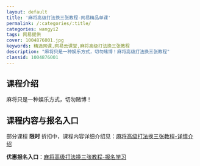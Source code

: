 ```yaml
---
layout: default
title: '麻将高级打法换三张教程-网易精品单课'
permalink: /:categories/:title/
categories: wangyi2
tags: 网易提供
cover: 1004876001.jpg
keywords: 精选网课,网易云课堂,麻将高级打法换三张教程
description: "麻将只是一种娱乐方式，切勿赌博！麻将高级打法换三张教程"
classid: 1004876001
---
```


## 课程介绍

麻将只是一种娱乐方式，切勿赌博！

## 课程内容与报名入口

部分课程 **限时** 折扣中，课程内容详细介绍见：[麻将高级打法换三张教程-详情介绍](https://study.163.com/course/introduction/1004876001.htm?share=1&shareId=1025206652&utm_campaign=share&utm_medium=iphoneShare&utm_source=&utm_u=1025206652)

**优惠报名入口**：[麻将高级打法换三张教程-报名学习](https://study.163.com/course/introduction/1004876001.htm?share=1&shareId=1025206652&utm_campaign=share&utm_medium=iphoneShare&utm_source=&utm_u=1025206652)

